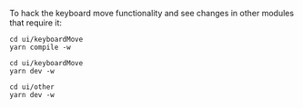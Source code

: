To hack the keyboard move functionality and see changes in other modules that require it:

```
cd ui/keyboardMove
yarn compile -w
```

```
cd ui/keyboardMove
yarn dev -w
```

```
cd ui/other
yarn dev -w
```
